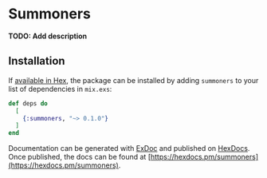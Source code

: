 # Summoners

**TODO: Add description**

## Installation

If [available in Hex](https://hex.pm/docs/publish), the package can be installed
by adding `summoners` to your list of dependencies in `mix.exs`:

```elixir
def deps do
  [
    {:summoners, "~> 0.1.0"}
  ]
end
```

Documentation can be generated with [ExDoc](https://github.com/elixir-lang/ex_doc)
and published on [HexDocs](https://hexdocs.pm). Once published, the docs can
be found at [https://hexdocs.pm/summoners](https://hexdocs.pm/summoners).

